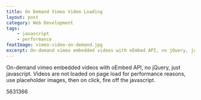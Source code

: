 ```yaml
---
title: On Demand Vimeo Video Loading
layout: post
category: Web Development
tags:
	- javascript
	- performance
featImage: vimeo-video-on-demand.jpg
excerpt: On-demand vimeo embedded videos with oEmbed API, no jQuery, just javascript. Videos are not loaded on page load for performance reasons, use placeholder images, then on click, fire off the javascript.
---
```

On-demand vimeo embedded videos with oEmbed API, no jQuery, just javascript. Videos are not loaded on page load for performance reasons, use placeholder images, then on click, fire off the javascript.

<gist>5631366</gist>